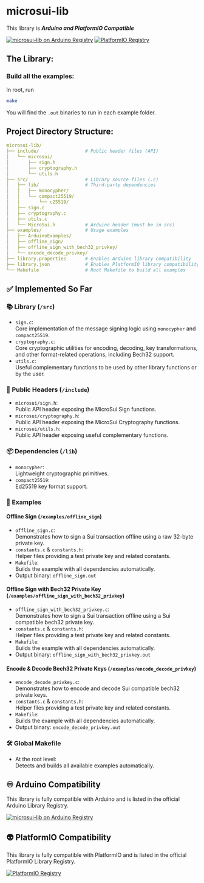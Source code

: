 # microsui-lib

This library is **_Arduino and PlatformIO Compatible_**

[![microsui-lib on Arduino Registry](https://img.shields.io/badge/Arduino-microsui--lib-blue.svg)](https://registry.arduino.cc/libraries/microsui-lib)
[![PlatformIO Registry](https://badges.registry.platformio.org/packages/gustavogb/library/microsui-lib.svg)](https://registry.platformio.org/libraries/gustavogb/microsui-lib)

## The Library:

### Build all the examples:

In root, run

```bash
make
```

You will find the `.out` binaries to run in each example folder.

## Project Directory Structure:

```yaml
microsui-lib/
├── include/                 # Public header files (API)
│   └── microsui/
│       ├── sign.h
│       ├── cryptography.h
│       └── utils.h
├── src/                     # Library source files (.c)
│   ├── lib/                 # Third-party dependencies
│   │   ├── monocypher/
│   │   └── compact25519/
│   │       └── c25519/
│   ├── sign.c
│   ├── cryptography.c
│   ├── utils.c
│   └── MicroSui.h           # Arduino header (must be in src)
├── examples/                # Usage examples
│   ├── ArduinoExamples/
│   ├── offline_sign/
│   ├── offline_sign_with_bech32_privkey/
│   └── encode_decode_privkey/
├── library.properties       # Enables Arduino library compatibility
├── library.json             # Enables PlatformIO library compatibility
└── Makefile                 # Root Makefile to build all examples
```

## ✅ Implemented So Far

### 📚 Library (`/src`)

- `sign.c`:  
  Core implementation of the message signing logic using `monocypher` and `compact25519`.
- `cryptography.c`:  
  Core cryptographic utilities for encoding, decoding, key transformations, and other format-related operations, including Bech32 support.
- `utils.c`:  
  Useful complementary functions to be used by other library functions or by the user.

### 📂 Public Headers (`/include`)

- `microsui/sign.h`:  
  Public API header exposing the MicroSui Sign functions.
- `microsui/cryptography.h`:  
  Public API header exposing the MicroSui Cryptography functions.
- `microsui/utils.h`:  
  Public API header exposing useful complementary functions.

### 📦 Dependencies (`/lib`)

- `monocypher`:  
  Lightweight cryptographic primitives.
- `compact25519`:  
  Ed25519 key format support.

### 🧪 Examples

#### Offline Sign (`/examples/offline_sign`)

- `offline_sign.c`:  
  Demonstrates how to sign a Sui transaction offline using a raw 32-byte private key.
- `constants.c` & `constants.h`:  
  Helper files providing a test private key and related constants.
- `Makefile`:  
  Builds the example with all dependencies automatically.
- Output binary: `offline_sign.out`

#### Offline Sign with Bech32 Private Key (`/examples/offline_sign_with_bech32_privkey`)

- `offline_sign_with_bech32_privkey.c`:  
  Demonstrates how to sign a Sui transaction offline using a Sui compatible bech32 private key.
- `constants.c` & `constants.h`:  
  Helper files providing a test private key and related constants.
- `Makefile`:  
  Builds the example with all dependencies automatically.
- Output binary: `offline_sign_with_bech32_privkey.out`

#### Encode & Decode Bech32 Private Keys (`/examples/encode_decode_privkey`)

- `encode_decode_privkey.c`:  
  Demonstrates how to encode and decode Sui compatible bech32 private keys.
- `constants.c` & `constants.h`:  
  Helper files providing a test private key and related constants.
- `Makefile`:  
  Builds the example with all dependencies automatically.
- Output binary: `encode_decode_privkey.out`

### 🛠️ Global Makefile

- At the root level:  
  Detects and builds all available examples automatically.

## ♾ Arduino Compatibility

This library is fully compatible with Arduino and is listed in the official Arduino Library Registry.

[![microsui-lib on Arduino Registry](https://img.shields.io/badge/Arduino-microsui--lib-blue.svg)](https://registry.arduino.cc/libraries/microsui-lib)

## 👽 PlatformIO Compatibility

This library is fully compatible with PlatformIO and is listed in the official PlatformIO Library Registry.

[![PlatformIO Registry](https://badges.registry.platformio.org/packages/gustavogb/library/microsui-lib.svg)](https://registry.platformio.org/libraries/gustavogb/microsui-lib)
